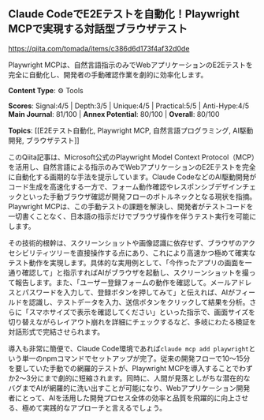## Claude CodeでE2Eテストを自動化！Playwright MCPで実現する対話型ブラウザテスト

https://qiita.com/tomada/items/c386d6d173f4af32d0de

Playwright MCPは、自然言語指示のみでWebアプリケーションのE2Eテストを完全に自動化し、開発者の手動確認作業を劇的に効率化します。

**Content Type**: ⚙️ Tools

**Scores**: Signal:4/5 | Depth:3/5 | Unique:4/5 | Practical:5/5 | Anti-Hype:4/5
**Main Journal**: 81/100 | **Annex Potential**: 80/100 | **Overall**: 80/100

**Topics**: [[E2Eテスト自動化, Playwright MCP, 自然言語プログラミング, AI駆動開発, ブラウザテスト]]

このQiita記事は、Microsoft公式のPlaywright Model Context Protocol（MCP）を活用し、自然言語による指示のみでWebアプリケーションのE2Eテストを完全に自動化する画期的な手法を提示しています。Claude CodeなどのAI駆動開発がコード生成を高速化する一方で、フォーム動作確認やレスポンシブデザインチェックといった手動ブラウザ確認が開発フローのボトルネックとなる現状を指摘。Playwright MCPは、この手動テストの課題を解決し、開発者がテストコードを一切書くことなく、日本語の指示だけでブラウザ操作を伴うテスト実行を可能にします。

その技術的根幹は、スクリーンショットや画像認識に依存せず、ブラウザのアクセシビリティツリーを直接操作する点にあり、これにより高速かつ極めて確実なテスト動作を実現します。具体的な実用例として、「今作ったアプリの画面を一通り確認して」と指示すればAIがブラウザを起動し、スクリーンショットを撮って報告します。また、「ユーザー登録フォームの動作を確認して。メールアドレスとパスワードを入力して、登録ボタンを押してみて」と伝えれば、AIがフィールドを認識し、テストデータを入力、送信ボタンをクリックして結果を分析。さらに「スマホサイズで表示を確認してください」といった指示で、画面サイズを切り替えながらレイアウト崩れを詳細にチェックするなど、多岐にわたる検証を対話形式で完結させられます。

導入も非常に簡便で、Claude Code環境であれば`claude mcp add playwright`という単一のnpmコマンドでセットアップが完了。従来の開発フローで10～15分を要していた手動での網羅的テストが、Playwright MCPを導入することでわずか2～3分にまで劇的に短縮されます。同時に、人間が見落としがちな潜在的なバグまでAIが網羅的に洗い出すことが可能になり、Webアプリケーション開発者にとって、AIを活用した開発プロセス全体の効率と品質を飛躍的に向上させる、極めて実践的なアプローチと言えるでしょう。